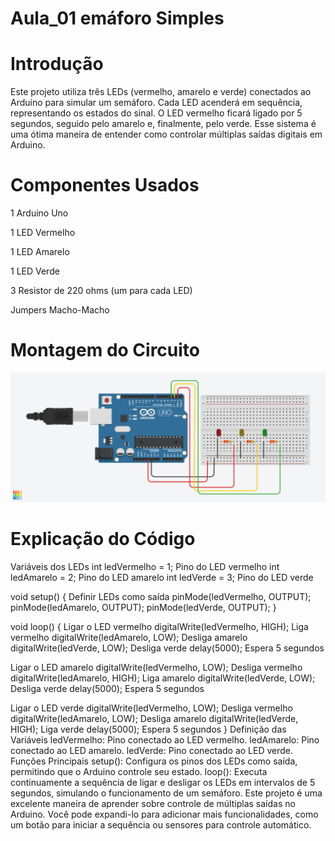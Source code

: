 # Aula_01 emáforo Simples

# Introdução

Este projeto utiliza três LEDs (vermelho, amarelo e verde) conectados ao Arduino para simular um semáforo.
Cada LED acenderá em sequência, representando os estados do sinal. O LED vermelho ficará ligado por 5
segundos, seguido pelo amarelo e, finalmente, pelo verde. Esse sistema é uma ótima maneira de entender
como controlar múltiplas saídas digitais em Arduino.

# Componentes Usados
1 Arduino Uno

1 LED Vermelho

1 LED Amarelo

1 LED Verde

3 Resistor de 220 ohms (um para cada LED)

Jumpers Macho-Macho

# Montagem do Circuito

![Imagem do Circuito](aula_02.png)

# Explicação do Código

 Variáveis dos LEDs
int ledVermelho = 1;   Pino do LED vermelho
int ledAmarelo = 2;    Pino do LED amarelo
int ledVerde = 3;      Pino do LED verde

void setup() {
     Definir LEDs como saída
    pinMode(ledVermelho, OUTPUT);
    pinMode(ledAmarelo, OUTPUT);
    pinMode(ledVerde, OUTPUT);
}

void loop() {
     Ligar o LED vermelho
    digitalWrite(ledVermelho, HIGH);  Liga vermelho
    digitalWrite(ledAmarelo, LOW);     Desliga amarelo
    digitalWrite(ledVerde, LOW);       Desliga verde
    delay(5000);  Espera 5 segundos
    
   Ligar o LED amarelo
  digitalWrite(ledVermelho, LOW);    Desliga vermelho
  digitalWrite(ledAmarelo, HIGH);    Liga amarelo
  digitalWrite(ledVerde, LOW);       Desliga verde
  delay(5000);  Espera 5 segundos
    
   Ligar o LED verde
   digitalWrite(ledVermelho, LOW);    Desliga vermelho
  digitalWrite(ledAmarelo, LOW);     Desliga amarelo
  digitalWrite(ledVerde, HIGH);      Liga verde
   delay(5000);  Espera 5 segundos
}
Definição das Variáveis
ledVermelho: Pino conectado ao LED vermelho.
ledAmarelo: Pino conectado ao LED amarelo.
ledVerde: Pino conectado ao LED verde.
Funções Principais
setup(): Configura os pinos dos LEDs como saída, permitindo que o Arduino controle seu estado.
loop(): Executa continuamente a sequência de ligar e desligar os LEDs em intervalos de 5 segundos, simulando o funcionamento de um semáforo.
Este projeto é uma excelente maneira de aprender sobre controle de múltiplas saídas no Arduino. Você pode expandi-lo para adicionar mais funcionalidades, como um botão para iniciar a sequência ou sensores para controle automático.
